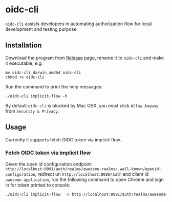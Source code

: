 # oidc-cli

`oidc-cli` assists developers in automating authorization flow for local development and testing purpose.

## Installation

Download the program from [Release](https://github.com/ycio/oidc-cli/releases) page, rename it to `oidc-cli` and make it executable, e.g:

```
mv oidc-cli_darwin_amd64 oidc-cli
chmod +x oidc-cli
```

Run the command to print the help messages:

```
./oidc-cli implicit-flow -h
```

By default `oidc-cli` is blocked by Mac OSX, you must click `Allow Anyway` from `Security & Privacy`.

## Usage

Currently it supports fetch OIDC token via implicit flow.

### Fetch OIDC token via implicit flow

Given the open id configuration endpoint `http://localhost:8091/auth/realms/awesome-realms/.well-known/openid-configuration`, redirect uri `http://localhost:8080/auth` and client id `awesome-application`, run the following command to open Chrome and sign in for token printed to console:

```bash
./oidc-cli implicit-flow  -e http://localhost:8091/auth/realms/awesome-realms/.well-known/openid-configuration -r http://localhost:8080/auth -c awesome-application
```
